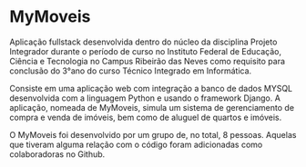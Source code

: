 # MyMoveis

Aplicação fullstack desenvolvida dentro do núcleo da disciplina Projeto Integrador durante o período de curso no Instituto Federal de Educação, Ciência e Tecnologia no Campus Ribeirão das Neves como requisito para conclusão do 3°ano do curso Técnico Integrado em Informática.

Consiste em uma aplicação web com integração a banco de dados MYSQL desenvolvida com a linguagem Python e usando o framework Django. A aplicação, nomeada de MyMoveis, simula um sistema de gerenciamento de compra e venda de imóveis, bem como de aluguel de quartos e imóveis.

O MyMoveis foi desenvolvido por um grupo de, no total, 8 pessoas. Aquelas que tiveram alguma relação com o código foram adicionadas como colaboradoras no Github.
